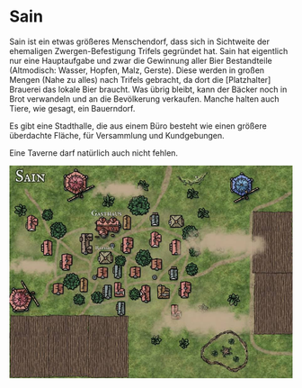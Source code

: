 # Sain

Sain ist ein etwas größeres Menschendorf, dass sich in Sichtweite der ehemaligen Zwergen-Befestigung Trifels gegründet hat. Sain hat eigentlich nur eine Hauptaufgabe und zwar die Gewinnung aller Bier Bestandteile (Altmodisch: Wasser, Hopfen, Malz, Gerste). Diese werden in großen Mengen (Nahe zu alles) nach Trifels gebracht, da dort die [Platzhalter] Brauerei das lokale Bier braucht. Was übrig bleibt, kann der Bäcker noch in Brot verwandeln und an die Bevölkerung verkaufen. Manche halten auch Tiere, wie gesagt, ein Bauerndorf.

Es gibt eine Stadthalle, die aus einem Büro besteht wie einen größere überdachte Fläche, für Versammlung und Kundgebungen.

Eine Taverne darf natürlich auch nicht fehlen.

![Sain](sain.jpg)
